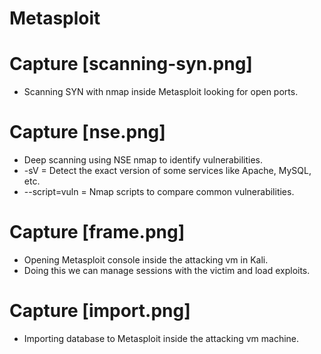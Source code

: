 # Metasploit
# Capture [scanning-syn.png]
- Scanning SYN with nmap inside Metasploit looking for open ports.
# Capture [nse.png] 
- Deep scanning using NSE nmap to identify vulnerabilities.
- -sV = Detect the exact version of some services like Apache, MySQL, etc.
- --script=vuln = Nmap scripts to compare common vulnerabilities.
# Capture [frame.png] 
- Opening Metasploit console inside the attacking vm in Kali.
- Doing this we can manage sessions with the victim and load exploits.
# Capture [import.png]
- Importing database to Metasploit inside the attacking vm machine.
